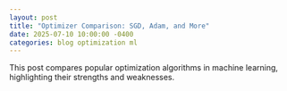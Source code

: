 ```yaml
---
layout: post
title: "Optimizer Comparison: SGD, Adam, and More"
date: 2025-07-10 10:00:00 -0400
categories: blog optimization ml
---
```


This post compares popular optimization algorithms in machine learning, highlighting their strengths and weaknesses.
